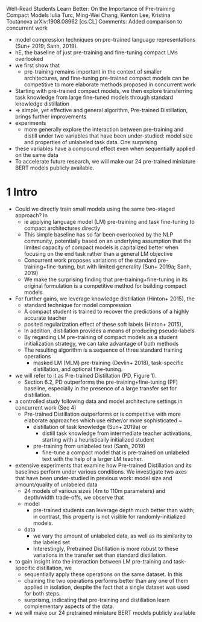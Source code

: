 Well-Read Students Learn Better: On the Importance of Pre-training Compact Models
Iulia Turc, Ming-Wei Chang, Kenton Lee, Kristina Toutanova
arXiv:1908.08962 [cs.CL] Comments: 	Added comparison to concurrent work

* model compression techniques on pre-trained language representations 
  (Sun+ 2019; Sanh, 2019).
* hE, the baseline of just pre-training and fine-tuning compact LMs overlooked
* we first show that
  * pre-training remains important in the context of smaller architectures, and
    fine-tuning pre-trained compact models can be competitive to more elaborate
    methods proposed in concurrent work
* Starting with pre-trained compact models, we then explore
  transferring task knowledge from large fine-tuned models
  through standard knowledge distillation
* => simple, yet effective and general algorithm, Pre-trained Distillation,
  brings further improvements
* experiments
  * more generally explore the interaction between pre-training and distill
    under two variables that have been under-studied:
    model size and properties of unlabeled task data.  One surprising
* these variables have a compound effect
  even when sequentially applied on the same data
* To accelerate future research, we will make our 24 pre-trained miniature BERT
  models publicly available. 

# 1 Intro

* Could we directly train small models using the same two-staged approach? In
  * ie applying language model (LM) pre-training and task fine-tuning to
    compact architectures directly
  * This simple baseline has so far been overlooked by the NLP community,
    potentially based on an underlying assumption that
    the limited capacity of compact models is capitalized better when focusing
    on the end task rather than a general LM objective
  * Concurrent work proposes variations of the standard pre-training+fine-tuning,
    but with limited generality (Sun+ 2019a; Sanh, 2019)
  * We make the surprising finding that pre-training+fine-tuning in its
    original formulation is a competitive method for building compact models.
* For further gains, we leverage knowledge distillation (Hinton+ 2015), the
    * standard technique for model compression
    * A compact student is trained to recover the predictions of a highly
      accurate teacher
    * posited regularization effect of these soft labels (Hinton+ 2015),
  * In addition, distillation provides a means of producing pseudo-labels
  * By regarding
    LM pre-training of compact models as a student initialization strategy, we
    can take advantage of both methods
  * The resulting algorithm is a sequence of three standard training operations
    * masked LM (MLM) pre-training (Devlin+ 2018), task-specific distillation,
      and optional fine-tuning.
* we will refer to it as Pre-trained Distillation (PD, Figure 1).
  * Section 6.2, PD outperforms the pre-training+fine-tuning (PF) baseline,
    especially in the presence of a large transfer set for distillation.
* a controlled study
  following data and model architecture settings in concurrent work (Sec 4)
  * Pre-trained Distillation outperforms or is competitive with more elaborate
    approaches which use either/or more sophisticated ~
    * distillation of task knowledge (Sun+ 2019a) or
      * distill task knowledge from intermediate teacher activations,
        starting with a heuristically initialized student
    * pre-training from unlabeled text (Sanh, 2019)
      * fine-tune a compact model that is pre-trained on unlabeled text with
        the help of a larger LM teacher.
* extensive experiments that examine how
  Pre-trained Distillation and its baselines perform under various conditions.
  We investigate two axes that have been under-studied in previous work:
  model size and amount/quality of unlabeled data
  * 24 models of various sizes (4m to 110m parameters) and depth/width
    trade-offs, we observe that
  * model
    * pre-trained students can leverage depth much better than width;
      in contrast, this property is not visible for randomly-initialized models.
  * data
    * we vary 
      the amount of unlabeled data, as well as
      its similarity to the labeled set
    * Interestingly, Pretrained Distillation is more robust to these variations
      in the transfer set than standard distillation.
* to gain insight into the
  interaction between LM pre-training and task-specific distillation, we
  * sequentially apply these operations on the same dataset. In this
  * chaining the two operations performs better than any one of them applied in
    isolation, despite the fact that a single dataset was used for both steps.
  * surprising, indicating that
    pre-training and distillation learn complementary aspects of the data.
* we will make our 24 pretrained miniature BERT models publicly available
